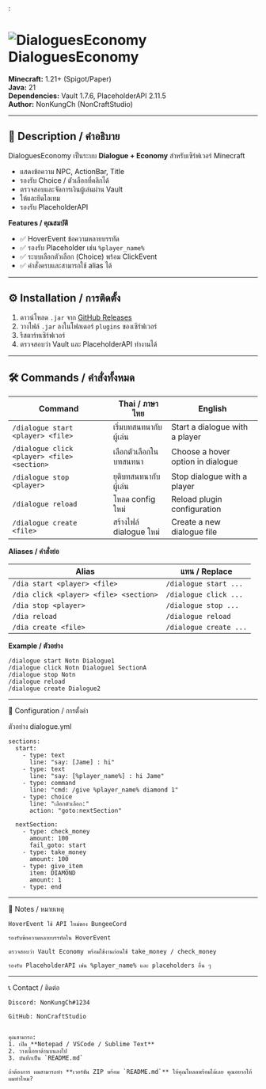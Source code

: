 :

# ![DialoguesEconomy](https://img.shields.io/badge/DialoguesEconomy-v1.0.5-blue) DialoguesEconomy

**Minecraft:** 1.21+ (Spigot/Paper)  
**Java:** 21  
**Dependencies:** Vault 1.7.6, PlaceholderAPI 2.11.5  
**Author:** NonKungCh (NonCraftStudio)

---

## 📖 Description / คำอธิบาย
DialoguesEconomy เป็นระบบ **Dialogue + Economy** สำหรับเซิร์ฟเวอร์ Minecraft  
- แสดงข้อความ NPC, ActionBar, Title  
- รองรับ Choice / ตัวเลือกที่คลิกได้  
- ตรวจสอบและจัดการเงินผู้เล่นผ่าน Vault  
- ให้และยึดไอเทม  
- รองรับ PlaceholderAPI  

**Features / คุณสมบัติ**
- ✅ HoverEvent ข้อความหลายบรรทัด  
- ✅ รองรับ Placeholder เช่น `%player_name%`  
- ✅ ระบบเลือกตัวเลือก (Choice) พร้อม ClickEvent  
- ✅ คำสั่งครบและสามารถใช้ alias ได้  

---

## ⚙️ Installation / การติดตั้ง
1. ดาวน์โหลด `.jar` จาก [GitHub Releases](https://github.com/NonCraftStudio/DialoguesEconomy)  
2. วางไฟล์ `.jar` ลงในโฟลเดอร์ `plugins` ของเซิร์ฟเวอร์  
3. รีสตาร์ทเซิร์ฟเวอร์  
4. ตรวจสอบว่า Vault และ PlaceholderAPI ทำงานได้  

---

## 🛠️ Commands / คำสั่งทั้งหมด

| Command | Thai / ภาษาไทย | English |
|---------|----------------|---------|
| `/dialogue start <player> <file>` | เริ่มบทสนทนากับผู้เล่น | Start a dialogue with a player |
| `/dialogue click <player> <file> <section>` | เลือกตัวเลือกในบทสนทนา | Choose a hover option in dialogue |
| `/dialogue stop <player>` | ยุติบทสนทนากับผู้เล่น | Stop dialogue with a player |
| `/dialogue reload` | โหลด config ใหม่ | Reload plugin configuration |
| `/dialogue create <file>` | สร้างไฟล์ dialogue ใหม่ | Create a new dialogue file |

**Aliases / คำสั่งย่อ**

| Alias | แทน / Replace |
|-------|----------------|
| `/dia start <player> <file>` | `/dialogue start ...` |
| `/dia click <player> <file> <section>` | `/dialogue click ...` |
| `/dia stop <player>` | `/dialogue stop ...` |
| `/dia reload` | `/dialogue reload` |
| `/dia create <file>` | `/dialogue create ...` |

**Example / ตัวอย่าง**
```text
/dialogue start Notn Dialogue1
/dialogue click Notn Dialogue1 SectionA
/dialogue stop Notn
/dialogue reload
/dialogue create Dialogue2

```
---
📝 Configuration / การตั้งค่า

ตัวอย่าง dialogue.yml
```
sections:
  start:
    - type: text
      line: "say: [Jame] : hi"
    - type: text
      line: "say: [%player_name%] : hi Jame"
    - type: command
      line: "cmd: /give %player_name% diamond 1"
    - type: choice
      line: "เลือกตัวเลือก:"
      action: "goto:nextSection"

  nextSection:
    - type: check_money
      amount: 100
      fail_goto: start
    - type: take_money
      amount: 100
    - type: give_item
      item: DIAMOND
      amount: 1
    - type: end
```

___

📌 Notes / หมายเหตุ
```
HoverEvent ใช้ API ใหม่ของ BungeeCord

รองรับข้อความหลายบรรทัดใน HoverEvent

ตรวจสอบว่า Vault Economy พร้อมใช้งานก่อนใช้ take_money / check_money

รองรับ PlaceholderAPI เช่น %player_name% และ placeholders อื่น ๆ

```

___

📞 Contact / ติดต่อ
```
Discord: NonKungCh#1234

GitHub: NonCraftStudio


คุณสามารถ:
1. เปิด **Notepad / VSCode / Sublime Text**  
2. วางเนื้อหาด้านบนลงไป  
3. บันทึกเป็น `README.md`  

ถ้าต้องการ ผมสามารถทำ **เวอร์ชัน ZIP พร้อม `README.md`** ให้คุณโหลดพร้อมได้เลย คุณอยากให้ผมทำไหม?

